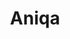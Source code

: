 ---
# title: string
# Will be used for HTML Title
title: "Aniqa"

# openingPhrase: string
# Will be used for opening phrase (header on main page)
openingPhrase: "Happy Birthday Baby :)"

# acceptedPhrase: string
# Will be used for accepted phrase (header on main page, when yes is pressed)
acceptedPhrase: "Yay, Love you too - xoxo"

# rejectionText: array of string
# Will be used for changing text when Right button (No) is pressed
rejectionText:
  - "I dont love you"
  - "You sure?"
  - "Really sure?"
  - "Positive??"
  - "Pwetty pwease?"
  - "Think about it?"
  - "If you say no I'll be sad T_T"
  - "So sad ..."
  - "So so so sad..."
  - "Ok fine I'll stop asking"
  - "Just kidding PLEASE SAY YES"
  - "You break my heart..."

# acceptText: string
# Will be used for Left Button text
acceptText: "I love youuu tooo"

# pendingImage: Image
# Will be used for first shown image
# Image MUST be inside `src/content/loves`
pendingImage: "./images/mocha-love-you.gif"

# acceptedImage: Image
# Will be used when Left button (Yes) is pressed
# Image MUST be inside `src/content/loves`
acceptedImage: "./images/milk-mocha-hug.gif"
---